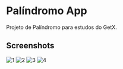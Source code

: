 # Palíndromo App

Projeto de Palíndromo para estudos do GetX.

## Screenshots

![1](https://user-images.githubusercontent.com/48699769/92656978-603ac000-f2ca-11ea-8817-47bfd7d3fa82.png)
![2](https://user-images.githubusercontent.com/48699769/92656997-65980a80-f2ca-11ea-885b-6506b53027d9.png)
![3](https://user-images.githubusercontent.com/48699769/92657003-67fa6480-f2ca-11ea-8aef-a4add045d249.png)
![4](https://user-images.githubusercontent.com/48699769/92657016-69c42800-f2ca-11ea-9d47-3256ac21319d.png)
